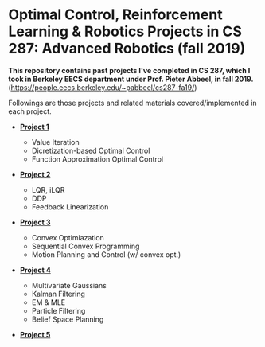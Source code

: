 # Optimal Control, Reinforcement Learning & Robotics Projects in CS 287: Advanced Robotics (fall 2019)

**This repository contains past projects I've completed in CS 287, which I took in Berkeley EECS department under Prof. Pieter Abbeel, in fall 2019.**
(https://people.eecs.berkeley.edu/~pabbeel/cs287-fa19/)

Followings are those projects and related materials covered/implemented in each project.

- [**Project 1**](/cs287hw1)
  - Value Iteration
  - Dicretization-based Optimal Control
  - Function Approximation Optimal Control

- [**Project 2**](/cs287hw2)
  - LQR, iLQR
  - DDP
  - Feedback Linearization

- [**Project 3**](/cs287hw3)
  - Convex Optimiazation
  - Sequential Convex Programming
  - Motion Planning and Control (w/ convex opt.)
  
- [**Project 4**](/cs287hw4)
  - Multivariate Gaussians
  - Kalman Filtering
  - EM & MLE
  - Particle Filtering
  - Belief Space Planning
  
- [**Project 5**](/cs287hw5)
